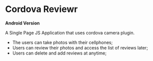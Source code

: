 # Cordova Reviewr
**Android Version**

A Single Page JS Application that uses cordova camera plugin.

* The users can take photos with their cellphones;
* Users can review their photos and access the list of reviews later;
* Users can delete and add reviews at anytime;
